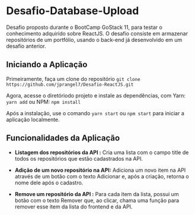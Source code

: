# Desafio-Database-Upload
Desafio proposto durante o BootCamp GoStack 11, para testar o conhecimento adquirido sobre ReactJS.
O desafio consiste em armazenar repositórios de um portfólio, usando o back-end já desenvolvido em um desafio anterior. 

## Iniciando a Aplicação
Primeiramente, faça um clone do repositório 
`git clone https://github.com/jprangel7/Desafio-ReactJS.git`

Agora, acesse o diretóriodo projeto e instale as dependências, com Yarn: 
`yarn add`
ou NPM:
`npm install`

Após a instalação, use o comando `yarn start` ou `npm start` para iniciar a aplicação localmente.  

## Funcionalidades da Aplicação
* **Listagem dos repositórios da API :** Cria uma lista com o campo title de todos os repositórios que estão cadastrados na API.

* **Adição de um novo repositório na API:** Adiciona um novo item na API através de um botão com o texto Adicionar e, após a criação, retorna o nome dele após o cadastro.

* **Remove um repositório da API :** Para cada item da lista, possui um botão com o texto Remover que, ao clicar, chama uma função para remover esse item da lista do frontend e da API.




